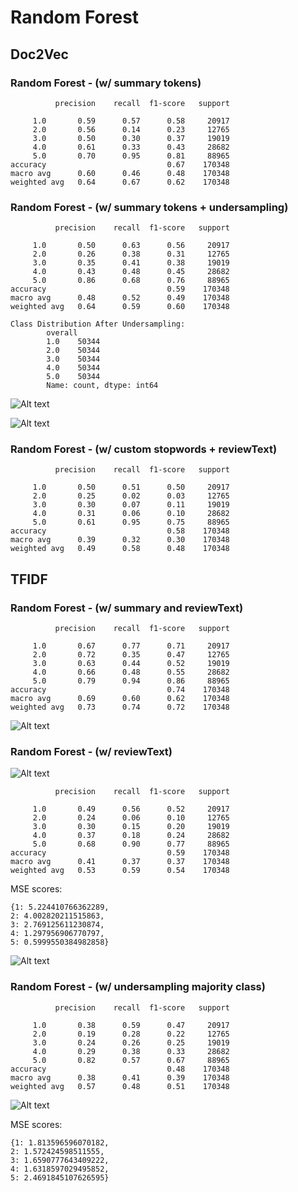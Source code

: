 # Random Forest

## Doc2Vec

### Random Forest - (w/ summary tokens)

              precision    recall  f1-score   support

         1.0       0.59      0.57      0.58     20917
         2.0       0.56      0.14      0.23     12765
         3.0       0.50      0.30      0.37     19019
         4.0       0.61      0.33      0.43     28682
         5.0       0.70      0.95      0.81     88965
    accuracy                           0.67    170348
    macro avg      0.60      0.46      0.48    170348
    weighted avg   0.64      0.67      0.62    170348

### Random Forest - (w/ summary tokens + undersampling)

              precision    recall  f1-score   support

         1.0       0.50      0.63      0.56     20917
         2.0       0.26      0.38      0.31     12765
         3.0       0.35      0.41      0.38     19019
         4.0       0.43      0.48      0.45     28682
         5.0       0.86      0.68      0.76     88965
    accuracy                           0.59    170348
    macro avg      0.48      0.52      0.49    170348
    weighted avg   0.64      0.59      0.60    170348

    Class Distribution After Undersampling:
            overall
            1.0    50344
            2.0    50344
            3.0    50344
            4.0    50344
            5.0    50344
            Name: count, dtype: int64


![Alt text](image.png)

![Alt text](images/output2.png)

### Random Forest - (w/ custom stopwords + reviewText)

              precision    recall  f1-score   support

         1.0       0.50      0.51      0.50     20917
         2.0       0.25      0.02      0.03     12765
         3.0       0.30      0.07      0.11     19019
         4.0       0.31      0.06      0.10     28682
         5.0       0.61      0.95      0.75     88965
    accuracy                           0.58    170348
    macro avg      0.39      0.32      0.30    170348
    weighted avg   0.49      0.58      0.48    170348

## TFIDF

### Random Forest - (w/ summary and reviewText)

              precision    recall  f1-score   support

         1.0       0.67      0.77      0.71     20917
         2.0       0.72      0.35      0.47     12765
         3.0       0.63      0.44      0.52     19019
         4.0       0.66      0.48      0.55     28682
         5.0       0.79      0.94      0.86     88965
    accuracy                           0.74    170348
    macro avg      0.69      0.60      0.62    170348
    weighted avg   0.73      0.74      0.72    170348

![Alt text](images/output3.png)

### Random Forest - (w/ reviewText)

![Alt text](images/output4.png)

              precision    recall  f1-score   support

         1.0       0.49      0.56      0.52     20917
         2.0       0.24      0.06      0.10     12765
         3.0       0.30      0.15      0.20     19019
         4.0       0.37      0.18      0.24     28682
         5.0       0.68      0.90      0.77     88965
    accuracy                           0.59    170348
    macro avg      0.41      0.37      0.37    170348
    weighted avg   0.53      0.59      0.54    170348

MSE scores: 

    {1: 5.224410766362289,
    2: 4.002820211515863,
    3: 2.769125611230874,
    4: 1.297956906770797,
    5: 0.5999550384982858}

![Alt text](images/output5.png)

### Random Forest - (w/ undersampling majority class)

              precision    recall  f1-score   support

         1.0       0.38      0.59      0.47     20917
         2.0       0.19      0.28      0.22     12765
         3.0       0.24      0.26      0.25     19019
         4.0       0.29      0.38      0.33     28682
         5.0       0.82      0.57      0.67     88965
    accuracy                           0.48    170348
    macro avg      0.38      0.41      0.39    170348
    weighted avg   0.57      0.48      0.51    170348

![Alt text](images/output6.png)

MSE scores:

    {1: 1.813596596070182,
    2: 1.572424598511555,
    3: 1.6590777643409222,
    4: 1.6318597029495852,
    5: 2.4691845107626595}